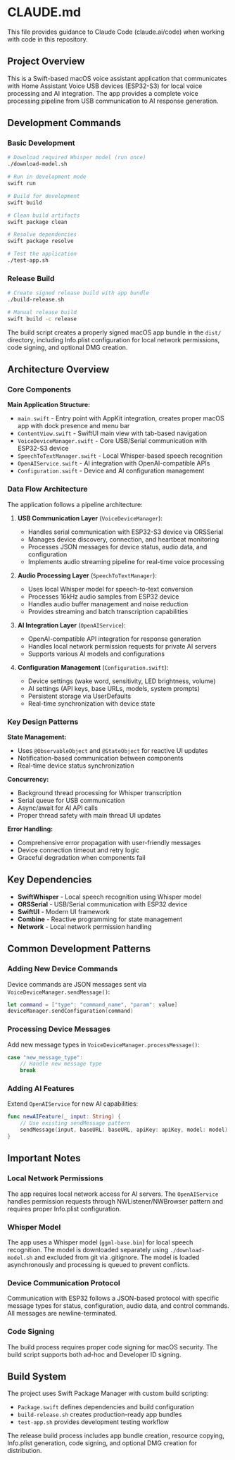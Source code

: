 # CLAUDE.md

This file provides guidance to Claude Code (claude.ai/code) when working with code in this repository.

## Project Overview

This is a Swift-based macOS voice assistant application that communicates with Home Assistant Voice USB devices (ESP32-S3) for local voice processing and AI integration. The app provides a complete voice processing pipeline from USB communication to AI response generation.

## Development Commands

### Basic Development
```bash
# Download required Whisper model (run once)
./download-model.sh

# Run in development mode
swift run

# Build for development
swift build

# Clean build artifacts
swift package clean

# Resolve dependencies
swift package resolve

# Test the application
./test-app.sh
```

### Release Build
```bash
# Create signed release build with app bundle
./build-release.sh

# Manual release build
swift build -c release
```

The build script creates a properly signed macOS app bundle in the `dist/` directory, including Info.plist configuration for local network permissions, code signing, and optional DMG creation.

## Architecture Overview

### Core Components

**Main Application Structure:**
- `main.swift` - Entry point with AppKit integration, creates proper macOS app with dock presence and menu bar
- `ContentView.swift` - SwiftUI main view with tab-based navigation
- `VoiceDeviceManager.swift` - Core USB/Serial communication with ESP32-S3 device
- `SpeechToTextManager.swift` - Local Whisper-based speech recognition
- `OpenAIService.swift` - AI integration with OpenAI-compatible APIs
- `Configuration.swift` - Device and AI configuration management

### Data Flow Architecture

The application follows a pipeline architecture:

1. **USB Communication Layer** (`VoiceDeviceManager`):
   - Handles serial communication with ESP32-S3 device via ORSSerial
   - Manages device discovery, connection, and heartbeat monitoring
   - Processes JSON messages for device status, audio data, and configuration
   - Implements audio streaming pipeline for real-time voice processing

2. **Audio Processing Layer** (`SpeechToTextManager`):
   - Uses local Whisper model for speech-to-text conversion
   - Processes 16kHz audio samples from ESP32 device
   - Handles audio buffer management and noise reduction
   - Provides streaming and batch transcription capabilities

3. **AI Integration Layer** (`OpenAIService`):
   - OpenAI-compatible API integration for response generation
   - Handles local network permission requests for private AI servers
   - Supports various AI models and configurations

4. **Configuration Management** (`Configuration.swift`):
   - Device settings (wake word, sensitivity, LED brightness, volume)
   - AI settings (API keys, base URLs, models, system prompts)
   - Persistent storage via UserDefaults
   - Real-time synchronization with device state

### Key Design Patterns

**State Management:**
- Uses `@ObservableObject` and `@StateObject` for reactive UI updates
- Notification-based communication between components
- Real-time device status synchronization

**Concurrency:**
- Background thread processing for Whisper transcription
- Serial queue for USB communication
- Async/await for AI API calls
- Proper thread safety with main thread UI updates

**Error Handling:**
- Comprehensive error propagation with user-friendly messages
- Device connection timeout and retry logic
- Graceful degradation when components fail

## Key Dependencies

- **SwiftWhisper** - Local speech recognition using Whisper model
- **ORSSerial** - USB/Serial communication with ESP32 device
- **SwiftUI** - Modern UI framework
- **Combine** - Reactive programming for state management
- **Network** - Local network permission handling

## Common Development Patterns

### Adding New Device Commands
Device commands are JSON messages sent via `VoiceDeviceManager.sendMessage()`:
```swift
let command = ["type": "command_name", "param": value]
deviceManager.sendConfiguration(command)
```

### Processing Device Messages
Add new message types in `VoiceDeviceManager.processMessage()`:
```swift
case "new_message_type":
    // Handle new message type
    break
```

### Adding AI Features
Extend `OpenAIService` for new AI capabilities:
```swift
func newAIFeature(_ input: String) {
    // Use existing sendMessage pattern
    sendMessage(input, baseURL: baseURL, apiKey: apiKey, model: model)
}
```

## Important Notes

### Local Network Permissions
The app requires local network access for AI servers. The `OpenAIService` handles permission requests through NWListener/NWBrowser pattern and requires proper Info.plist configuration.

### Whisper Model
The app uses a Whisper model (`ggml-base.bin`) for local speech recognition. The model is downloaded separately using `./download-model.sh` and excluded from git via .gitignore. The model is loaded asynchronously and processing is queued to prevent conflicts.

### Device Communication Protocol
Communication with ESP32 follows a JSON-based protocol with specific message types for status, configuration, audio data, and control commands. All messages are newline-terminated.

### Code Signing
The build process requires proper code signing for macOS security. The build script supports both ad-hoc and Developer ID signing.

## Build System

The project uses Swift Package Manager with custom build scripting:
- `Package.swift` defines dependencies and build configuration
- `build-release.sh` creates production-ready app bundles
- `test-app.sh` provides development testing workflow

The release build process includes app bundle creation, resource copying, Info.plist generation, code signing, and optional DMG creation for distribution.